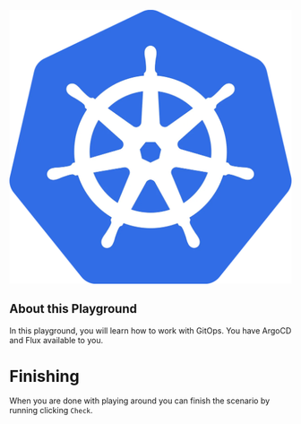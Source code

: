 ![Kubernetes Logo](../../assets/logos/kubernetes.png)

## About this Playground

In this playground, you will learn how to work with GitOps. You have ArgoCD and Flux available to you.

# Finishing

When you are done with playing around you can finish the scenario by running clicking `Check`.
